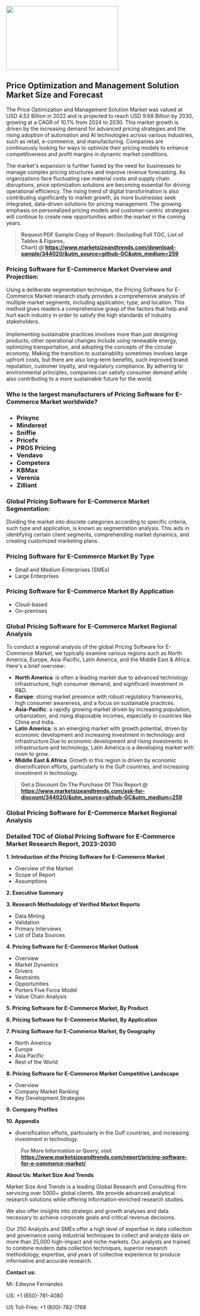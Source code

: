 <p><img class="alignnone size-medium wp-image-20088" src="https://ffe5etoiles.com/wp-content/uploads/2024/12/MST1-300x171.png" alt="" width="300" height="171" /></p><h2>Price Optimization and Management Solution Market Size and Forecast</h2><p>The Price Optimization and Management Solution Market was valued at USD 4.52 Billion in 2022 and is projected to reach USD 9.68 Billion by 2030, growing at a CAGR of 10.1% from 2024 to 2030. This market growth is driven by the increasing demand for advanced pricing strategies and the rising adoption of automation and AI technologies across various industries, such as retail, e-commerce, and manufacturing. Companies are continuously looking for ways to optimize their pricing models to enhance competitiveness and profit margins in dynamic market conditions.</p><p>The market's expansion is further fueled by the need for businesses to manage complex pricing structures and improve revenue forecasting. As organizations face fluctuating raw material costs and supply chain disruptions, price optimization solutions are becoming essential for driving operational efficiency. The rising trend of digital transformation is also contributing significantly to market growth, as more businesses seek integrated, data-driven solutions for pricing management. The growing emphasis on personalized pricing models and customer-centric strategies will continue to create new opportunities within the market in the coming years.</p></p><blockquote id="" class=""><strong>Request PDF Sample Copy of Report: (Including Full TOC, List of Tables &amp; Figures, Chart)&nbsp;@&nbsp;<strong><a href="https://www.marketsizeandtrends.com/download-sample/344020/&utm_source=github-GC&utm_medium=259" target="_blank">https://www.marketsizeandtrends.com/download-sample/344020/&utm_source=github-GC&utm_medium=259</a></strong></strong></blockquote><h3 id="" class="">Pricing Software for E-Commerce Market&nbsp;Overview and Projection:</h3><p id="" class="">Using a deliberate segmentation technique, the Pricing Software for E-Commerce Market research study provides a comprehensive analysis of multiple market segments, including application, type, and location. This method gives readers a comprehensive grasp of the factors that help and hurt each industry in order to satisfy the high standards of industry stakeholders. <br /> <br />Implementing sustainable practices involves more than just designing products; other operational changes include using renewable energy, optimizing transportation, and adopting the concepts of the circular economy. Making the transition to sustainability sometimes involves large upfront costs, but there are also long-term benefits, such improved brand reputation, customer loyalty, and regulatory compliance. By adhering to environmental principles, companies can satisfy consumer demand while also contributing to a more sustainable future for the world.</p><h3 id="" class="">Who is the largest manufacturers of&nbsp;Pricing Software for E-Commerce Market worldwide?</h3><h3 class=""><p><ul><li>Prisync </li><li> Minderest </li><li> Sniffie </li><li> Pricefx </li><li> PROS Pricing </li><li> Vendavo </li><li> Competera </li><li> KBMax </li><li> Verenia </li><li> Zilliant</li></ul></p></h3><h3 id="" class="">Global&nbsp;Pricing Software for E-Commerce Market Segmentation:</h3><p id="" class="">Dividing the market into discrete categories according to specific criteria, such type and application, is known as segmentation analysis. This aids in identifying certain client segments, comprehending market dynamics, and creating customized marketing plans.</p><h3 id="" class="">Pricing Software for E-Commerce Market&nbsp;By Type</h3><p><p><ul><li>Small and Medium Enterprises (SMEs)</li><li> Large Enterprises</p></li></ul></p></p><h3 id="" class="">Pricing Software for E-Commerce Market&nbsp;By Application</h3><p class=""><p><ul><li>Cloud-based</li><li> On-premises</li></ul></p></p><h3 id="" class="">Global Pricing Software for E-Commerce Market Regional Analysis</h3><p id="" class="">To conduct a regional analysis of the global Pricing Software for E-Commerce Market, we typically examine various regions such as North America, Europe, Asia-Pacific, Latin America, and the Middle East &amp; Africa. Here's a brief overview:</p><ul><li><strong>North America</strong>: is often a leading market due to advanced technology infrastructure, high consumer demand, and significant investment in R&amp;D.</li><li><strong>Europe</strong>: strong market presence with robust regulatory frameworks, high consumer awareness, and a focus on sustainable practices.</li><li><strong>Asia-Pacific</strong>: a rapidly growing market driven by increasing population, urbanization, and rising disposable incomes, especially in countries like China and India.</li><li><strong>Latin America</strong>: is an emerging market with growth potential, driven by economic development and increasing investment in technology and infrastructure.Due to economic development and rising investments in infrastructure and technology, Latin America is a developing market with room to grow.</li><li><strong>Middle East &amp; Africa</strong>: Growth in this region is driven by economic diversification efforts, particularly in the Gulf countries, and increasing investment in technology.</li></ul><blockquote id="" class=""><strong>Get a Discount On The Purchase Of This Report @ <strong><a href="https://www.marketsizeandtrends.com/ask-for-discount/344020/&utm_source=github-GC&utm_medium=259" target="_blank">https://www.marketsizeandtrends.com/ask-for-discount/344020/&utm_source=github-GC&utm_medium=259</a></strong></strong></blockquote><h3 id="" class="">Global Pricing Software for E-Commerce Market Regional Analysis</h3><h3 id="" class="">Detailed TOC of Global Pricing Software for E-Commerce Market Research Report, 2023-2030</h3><p id="" class=""><strong>1. Introduction of the Pricing Software for E-Commerce Market</strong></p><ul><li>Overview of the Market</li><li>Scope of Report</li><li>Assumptions</li></ul><p id="" class=""><strong>2. Executive Summary</strong></p><p id="" class=""><strong>3. Research Methodology of Verified Market Reports</strong></p><ul><li>Data Mining</li><li>Validation</li><li>Primary Interviews</li><li>List of Data Sources</li></ul><p id="" class=""><strong>4. Pricing Software for E-Commerce Market Outlook</strong></p><ul><li>Overview</li><li>Market Dynamics</li><li>Drivers</li><li>Restraints</li><li>Opportunities</li><li>Porters Five Force Model</li><li>Value Chain Analysis</li></ul><p id="" class=""><strong>5. Pricing Software for E-Commerce Market, By Product</strong></p><p id="" class=""><strong>6. Pricing Software for E-Commerce Market, By Application</strong></p><p id="" class=""><strong>7. Pricing Software for E-Commerce Market, By Geography</strong></p><ul><li>North America</li><li>Europe</li><li>Asia Pacific</li><li>Rest of the World</li></ul><p id="" class=""><strong>8. Pricing Software for E-Commerce Market Competitive Landscape</strong></p><ul><li>Overview</li><li>Company Market Ranking</li><li>Key Development Strategies</li></ul><p id="" class=""><strong>9. Company Profiles</strong></p><p id="" class=""><strong>10. Appendix</strong></p><ul><li>diversification efforts, particularly in the Gulf countries, and increasing investment in technology.</li></ul><blockquote id="" class=""><strong>For More Information or Query, visit <strong><strong><a href="https://www.marketsizeandtrends.com/report/pricing-software-for-e-commerce-market/" target="_blank">https://www.marketsizeandtrends.com/report/pricing-software-for-e-commerce-market/</a></strong></strong></strong></blockquote><p id="" class=""><strong>About Us: Market Size And Trends</strong></p><p id="" class="">Market Size And Trends is a leading Global Research and Consulting firm servicing over 5000+ global clients. We provide advanced analytical research solutions while offering information-enriched research studies.</p><p id="" class="">We also offer insights into strategic and growth analyses and data necessary to achieve corporate goals and critical revenue decisions.</p><p id="" class="">Our 250 Analysts and SMEs offer a high level of expertise in data collection and governance using industrial techniques to collect and analyze data on more than 25,000 high-impact and niche markets. Our analysts are trained to combine modern data collection techniques, superior research methodology, expertise, and years of collective experience to produce informative and accurate research.</p><p id="" class=""><strong>Contact us:</strong></p><p id="" class="">Mr. Edwyne Fernandes</p><p id="" class="">US: +1 (650)-781-4080</p><p id="" class="">US Toll-Free: +1 (800)-782-1768</p>
